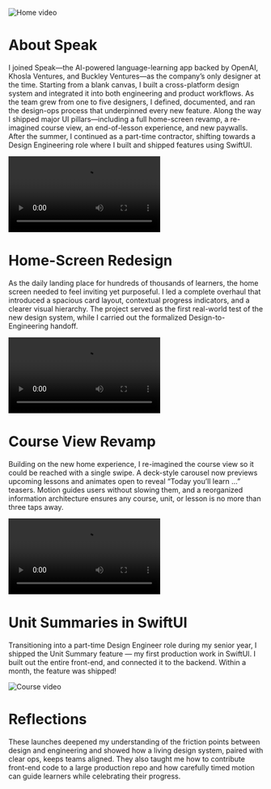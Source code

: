 ![Home video](/images/speak/image.png)

# About Speak

I joined Speak—the AI-powered language-learning app backed by OpenAI, Khosla Ventures, and Buckley Ventures—as the company’s only designer at the time. Starting from a blank canvas, I built a cross-platform design system and integrated it into both engineering and product workflows. As the team grew from one to five designers, I defined, documented, and ran the design-ops process that underpinned every new feature. Along the way I shipped major UI pillars—including a full home-screen revamp, a re-imagined course view, an end-of-lesson experience, and new paywalls. After the summer, I continued as a part-time contractor, shifting towards a Design Engineering role where I built and shipped features using SwiftUI.

![Home video](/images/speak/home.mp4)

# Home-Screen Redesign

As the daily landing place for hundreds of thousands of learners, the home screen needed to feel inviting yet purposeful. I led a complete overhaul that introduced a spacious card layout, contextual progress indicators, and a clearer visual hierarchy. The project served as the first real-world test of the new design system, while I carried out the formalized Design-to-Engineering handoff.

![Course video](/images/speak/course.mp4)

# Course View Revamp

Building on the new home experience, I re-imagined the course view so it could be reached with a single swipe. A deck-style carousel now previews upcoming lessons and animates open to reveal “Today you’ll learn …” teasers. Motion guides users without slowing them, and a reorganized information architecture ensures any course, unit, or lesson is no more than three taps away.

![Unit video](/images/speak/unit.mp4)

# Unit Summaries in SwiftUI

Transitioning into a part-time Design Engineer role during my senior year, I shipped the Unit Summary feature — my first production work in SwiftUI. I built out the entire front-end, and connected it to the backend. Within a month, the feature was shipped!

![Course video](/images/speak/team.png)

# Reflections

These launches deepened my understanding of the friction points between design and engineering and showed how a living design system, paired with clear ops, keeps teams aligned. They also taught me how to contribute front-end code to a large production repo and how carefully timed motion can guide learners while celebrating their progress.
